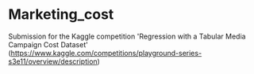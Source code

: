 # Marketing_cost
Submission for the Kaggle competition 'Regression with a Tabular Media Campaign Cost Dataset' (https://www.kaggle.com/competitions/playground-series-s3e11/overview/description)

